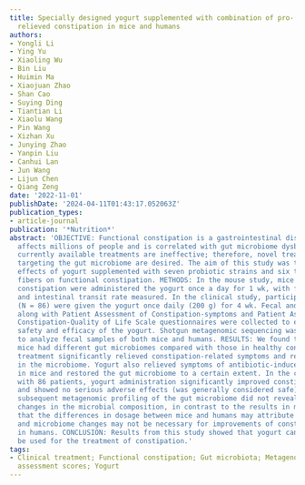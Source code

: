 ```yaml
---
title: Specially designed yogurt supplemented with combination of pro- and prebiotics
  relieved constipation in mice and humans
authors:
- Yongli Li
- Ying Yu
- Xiaoling Wu
- Bin Liu
- Huimin Ma
- Xiaojuan Zhao
- Shan Cao
- Suying Ding
- Tiantian Li
- Xiaolu Wang
- Pin Wang
- Xizhan Xu
- Junying Zhao
- Yanpin Liu
- Canhui Lan
- Jun Wang
- Lijun Chen
- Qiang Zeng
date: '2022-11-01'
publishDate: '2024-04-11T01:43:17.052063Z'
publication_types:
- article-journal
publication: '*Nutrition*'
abstract: 'OBJECTIVE: Functional constipation is a gastrointestinal disorder that
  affects millions of people and is correlated with gut microbiome dysbiosis. The
  currently available treatments are ineffective; therefore, novel treatment schemes
  targeting the gut microbiome are desired. The aim of this study was to assess the
  effects of yogurt supplemented with seven probiotic strains and six types of dietary
  fibers on functional constipation. METHODS: In the mouse study, mice with induced
  constipation were administered the yogurt once a day for 1 wk, with fecal parameters
  and intestinal transit rate measured. In the clinical study, participants with constipation
  (N = 86) were given the yogurt once daily (200 g) for 4 wk. Fecal and blood samples
  along with Patient Assessment of Constipation-symptoms and Patient Assessment of
  Constipation-Quality of Life Scale questionnaires were collected to evaluate the
  safety and efficacy of the yogurt. Shotgun metagenomic sequencing was performed
  to analyze fecal samples of both mice and humans. RESULTS: We found that constipated
  mice had different gut microbiomes compared with those in healthy controls; yogurt
  treatment significantly relieved constipation-related symptoms and resulted in shifts
  in the microbiome. Yogurt also relieved symptoms of antibiotic-induced constipation
  in mice and restored the gut microbiome to a certain extent. In the clinical trial
  with 86 patients, yogurt administration significantly improved constipation symptoms
  and showed no serious adverse effects (was generally considered safe). However,
  subsequent metagenomic profiling of the gut microbiome did not reveal significant
  changes in the microbial composition, in contrast to the results in mice. We hypothesize
  that the differences in dosage between mice and humans may attribute to such discrepancies,
  and microbiome changes may not be necessary for improvements of constipation symptoms
  in humans. CONCLUSION: Results from this study showed that yogurt can potentially
  be used for the treatment of constipation.'
tags:
- Clinical treatment; Functional constipation; Gut microbiota; Metagenomics; Patient
  assessment scores; Yogurt
---
```

